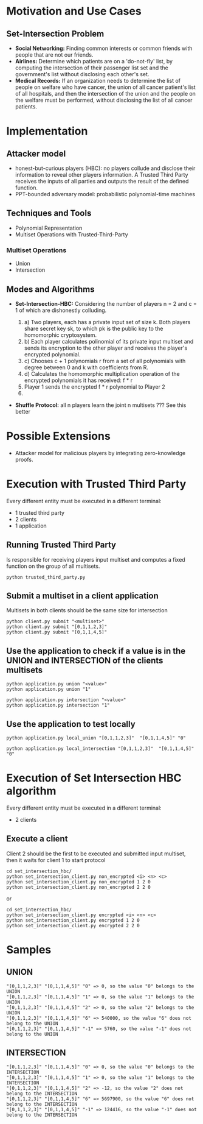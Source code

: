 # Motivation and Use Cases
## Set-Intersection Problem
* **Social Networking:** Finding common interests or common friends with people that are not our friends.
* **Airlines:** Determine which patients are on a 'do-not-fly' list, by computing the intersection of their passenger list set and the government's list without disclosing each other's set.
* **Medical Records:** If an organization needs to determine the list of people on welfare who have cancer, the union of all cancer patient's list of all hospitals, and then the intersection of the union and the people on the welfare must be performed, without disclosing the list of all cancer patients.


# Implementation
## Attacker model
* honest-but-curious players (HBC): no players collude and disclose their information to reveal other players information. A Trusted Third Party receives the inputs of all parties and outputs the result of the defined function.
* PPT-bounded adversary model: probabilistic polynomial-time machines

## Techniques and Tools
* Polynomial Representation
* Multiset Operations with Trusted-Third-Party

### Multiset Operations
* Union
* Intersection

## Modes and Algorithms
* **Set-Intersection-HBC:** 
    Considering the number of players n = 2 and c = 1 of which are dishonestly colluding.
    1. a) Two players, each has a private input set of size k. Both players share secret key sk, to which pk is the public key to the homomorphic cryptosystem.
    1. b) Each player calculates polinomial of its private input multiset and sends its encryption to the other player and receives the player's encrypted polynomial. 
    1. c) Chooses c + 1 polynomials r from a set of all polynomials with degree between 0 and k with coefficients from R.
    1. d) Calculates the homomorphic multiplication operation of the encrypted polynomials it has received: f * r
    2. Player 1 sends the encrypted f * r polynomial to Player 2
    3. 

* **Shuffle Protocol:** all n players learn the joint n multisets ??? See this better


# Possible Extensions
* Attacker model for malicious players by integrating zero-knowledge proofs.



# Execution with Trusted Third Party
Every different entity must be executed in a different terminal:
* 1 trusted third party
* 2 clients
* 1 application

## Running Trusted Third Party
Is responsible for receiving players input multiset and computes a fixed function on the group of all multisets.
```
python trusted_third_party.py
```

## Submit a multiset in a client application
Multisets in both clients should be the same size for intersection
```
python client.py submit "<multiset>"
python client.py submit "[0,1,1,2,3]"
python client.py submit "[0,1,1,4,5]"
```

## Use the application to check if a value is in the UNION and INTERSECTION of the clients multisets
```
python application.py union "<value>"
python application.py union "1"

python application.py intersection "<value>"
python application.py intersection "1"
```

## Use the application to test locally
```
python application.py local_union "[0,1,1,2,3]"  "[0,1,1,4,5]" "0"

python application.py local_intersection "[0,1,1,2,3]"  "[0,1,1,4,5]" "0"
```


# Execution of Set Intersection HBC algorithm
Every different entity must be executed in a different terminal:
* 2 clients

## Execute a client
Client 2 should be the first to be executed and submitted input multiset, then it waits for client 1 to start protocol
```
cd set_intersection_hbc/
python set_intersection_client.py non_encrypted <i> <n> <c>
python set_intersection_client.py non_encrypted 1 2 0
python set_intersection_client.py non_encrypted 2 2 0
```
or
```
cd set_intersection_hbc/
python set_intersection_client.py encrypted <i> <n> <c>
python set_intersection_client.py encrypted 1 2 0
python set_intersection_client.py encrypted 2 2 0
```


# Samples
## UNION
```
"[0,1,1,2,3]" "[0,1,1,4,5]" "0" => 0, so the value "0" belongs to the UNION
"[0,1,1,2,3]" "[0,1,1,4,5]" "1" => 0, so the value "1" belongs to the UNION
"[0,1,1,2,3]" "[0,1,1,4,5]" "2" => 0, so the value "2" belongs to the UNION
"[0,1,1,2,3]" "[0,1,1,4,5]" "6" => 540000, so the value "6" does not belong to the UNION
"[0,1,1,2,3]" "[0,1,1,4,5]" "-1" => 5760, so the value "-1" does not belong to the UNION
```

## INTERSECTION
```
"[0,1,1,2,3]" "[0,1,1,4,5]" "0" => 0, so the value "0" belongs to the INTERSECTION
"[0,1,1,2,3]" "[0,1,1,4,5]" "1" => 0, so the value "1" belongs to the INTERSECTION
"[0,1,1,2,3]" "[0,1,1,4,5]" "2" => -12, so the value "2" does not belong to the INTERSECTION
"[0,1,1,2,3]" "[0,1,1,4,5]" "6" => 5697900, so the value "6" does not belong to the INTERSECTION
"[0,1,1,2,3]" "[0,1,1,4,5]" "-1" => 124416, so the value "-1" does not belong to the INTERSECTION
```
